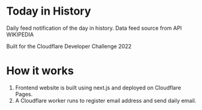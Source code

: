# Today in History

Daily feed notification of the day in history.
Data feed source from API WIKIPEDIA

Built for the Cloudflare Developer Challenge 2022

# How it works

1. Frontend website is built using next.js and deployed on Cloudflare Pages.
2. A Cloudflare worker runs to register email address and send daily email.

